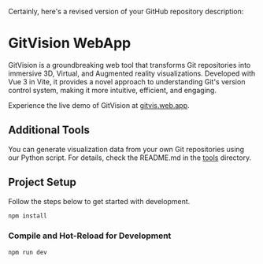 Certainly, here's a revised version of your GitHub repository description:

# GitVision WebApp

GitVision is a groundbreaking web tool that transforms Git repositories into immersive 3D, Virtual, and Augmented reality visualizations. Developed with Vue 3 in Vite, it provides a novel approach to understanding Git's version control system, making it more intuitive, efficient, and engaging.

Experience the live demo of GitVision at [gitvis.web.app](https://gitvis.web.app).

## Additional Tools

You can generate visualization data from your own Git repositories using our Python script. For details, check the README.md in the [tools](./tools/README.md) directory.

## Project Setup

Follow the steps below to get started with development.

```sh
npm install
```

### Compile and Hot-Reload for Development

```sh
npm run dev
```
